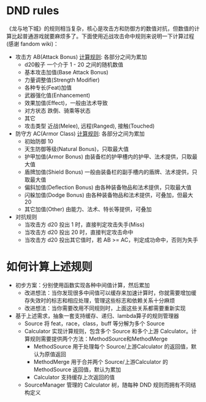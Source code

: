 # DND rules
《龙与地下城》的规则相当复杂，核心是攻击方和防御方的数值对抗，但数值的计算比起普通游戏就要麻烦多了。下面使用近战攻击命中规则来说明一下计算过程(感谢 fandom wiki)：
- 攻击方 AB(Attack Bonus) [计算规则](https://nwn.fandom.com/wiki/Attack_bonus): 各部分之间为累加
  - d20骰子  一个介于 1 - 20 之间的随机数值
  - 基本攻击加值(Base Attack Bonus)
  - 力量调整值(Strength Modifier)
  - 各种专长(Feat)加值
  - 武器强化值(Enhancement)
  - 效果加值(Effect)，一般由法术导致
  - 对方状态  跌倒、骑乘等状态
  - 其它
  - 攻击类型  近战(Melee), 远程(Ranged), 接触(Touched)
- 防守方 AC(Armor Class) [计算规则](https://nwn.fandom.com/wiki/Armor_class): 各部分之间为累加
  - 初始防御 10
  - 天生防御等级(Natural Bonus)，只取最大值
  - 护甲加值(Armor Bonus) 由装备栏的护甲槽内的护甲、法术提供，只取最大值
  - 盾牌加值(Shield Bonus) 一般由装备栏的副手槽内的盾牌、法术提供，只取最大值
  - 偏斜加值(Deflection Bonus) 由各种装备物品和法术提供，只取最大值
  - 闪躲加值(Dodge Bonus) 由各种装备物品和法术提供，可叠加，但最大 20
  - 其它加值(Other) 由能力、法术、特长等提供，可叠加
- 对抗规则
  - 当攻击方 d20 投出 1 时，直接判定攻击失手(Miss)
  - 当攻击方 d20 投出 20 时，直接判定攻击命中
  - 当攻击方 d20 投出其它值时，若 AB >= AC，判定成功命中，否则为失手
  
# 如何计算上述规则
- 初步方案：分别使用函数实现各种中间值计算，然后累加
  - 改进想法：当你发现很多中间值可以缓存来加速计算时，你就需要增加缓存失效时的标志和相应处理，管理这些标志和依赖关系十分麻烦
  - 改进想法：当你需要改用不同规则时，上面这些关系都需要重新实现
- 基于上述需求，抽象一套支持缓存、递归、lambda算子的规则管理器
  - Source 将 feat，race，class，buff 等分解为多个 Source
  - Calculator 实现计算规则，包含多个 Source 和多个上游 Calculator。计算规则需要提供两个方法：MethodSource和MethodMerge
    - MethodSource 用于处理每个 Source/上游Calculator 的返回值，默认为原值返回
    - MethodMerge 用于合并两个 Source/上游Calculator 的 MethodSource 返回值，默认为累加
    - Calculator 支持缓存上次返回的值
  - SourceManager 管理的 Calculator 树，随每种 DND 规则而拥有不同结构定义

